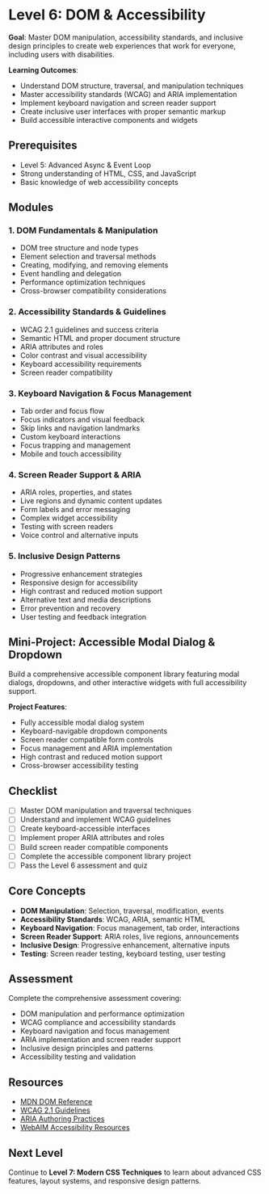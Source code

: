 # Level 6: DOM & Accessibility

**Goal**: Master DOM manipulation, accessibility standards, and inclusive design principles to create web experiences that work for everyone, including users with disabilities.

**Learning Outcomes**:
- Understand DOM structure, traversal, and manipulation techniques
- Master accessibility standards (WCAG) and ARIA implementation
- Implement keyboard navigation and screen reader support
- Create inclusive user interfaces with proper semantic markup
- Build accessible interactive components and widgets

## Prerequisites
- Level 5: Advanced Async & Event Loop
- Strong understanding of HTML, CSS, and JavaScript
- Basic knowledge of web accessibility concepts

## Modules

### 1. DOM Fundamentals & Manipulation
- DOM tree structure and node types
- Element selection and traversal methods
- Creating, modifying, and removing elements
- Event handling and delegation
- Performance optimization techniques
- Cross-browser compatibility considerations

### 2. Accessibility Standards & Guidelines
- WCAG 2.1 guidelines and success criteria
- Semantic HTML and proper document structure
- ARIA attributes and roles
- Color contrast and visual accessibility
- Keyboard accessibility requirements
- Screen reader compatibility

### 3. Keyboard Navigation & Focus Management
- Tab order and focus flow
- Focus indicators and visual feedback
- Skip links and navigation landmarks
- Custom keyboard interactions
- Focus trapping and management
- Mobile and touch accessibility

### 4. Screen Reader Support & ARIA
- ARIA roles, properties, and states
- Live regions and dynamic content updates
- Form labels and error messaging
- Complex widget accessibility
- Testing with screen readers
- Voice control and alternative inputs

### 5. Inclusive Design Patterns
- Progressive enhancement strategies
- Responsive design for accessibility
- High contrast and reduced motion support
- Alternative text and media descriptions
- Error prevention and recovery
- User testing and feedback integration

## Mini-Project: Accessible Modal Dialog & Dropdown
Build a comprehensive accessible component library featuring modal dialogs, dropdowns, and other interactive widgets with full accessibility support.

**Project Features**:
- Fully accessible modal dialog system
- Keyboard-navigable dropdown components
- Screen reader compatible form controls
- Focus management and ARIA implementation
- High contrast and reduced motion support
- Cross-browser accessibility testing

## Checklist
- [ ] Master DOM manipulation and traversal techniques
- [ ] Understand and implement WCAG guidelines
- [ ] Create keyboard-accessible interfaces
- [ ] Implement proper ARIA attributes and roles
- [ ] Build screen reader compatible components
- [ ] Complete the accessible component library project
- [ ] Pass the Level 6 assessment and quiz

## Core Concepts
- **DOM Manipulation**: Selection, traversal, modification, events
- **Accessibility Standards**: WCAG, ARIA, semantic HTML
- **Keyboard Navigation**: Focus management, tab order, interactions
- **Screen Reader Support**: ARIA roles, live regions, announcements
- **Inclusive Design**: Progressive enhancement, alternative inputs
- **Testing**: Screen reader testing, keyboard testing, user testing

## Assessment
Complete the comprehensive assessment covering:
- DOM manipulation and performance optimization
- WCAG compliance and accessibility standards
- Keyboard navigation and focus management
- ARIA implementation and screen reader support
- Inclusive design principles and patterns
- Accessibility testing and validation

## Resources
- [MDN DOM Reference](https://developer.mozilla.org/en-US/docs/Web/API/Document_Object_Model)
- [WCAG 2.1 Guidelines](https://www.w3.org/WAI/WCAG21/quickref/)
- [ARIA Authoring Practices](https://www.w3.org/WAI/ARIA/apg/)
- [WebAIM Accessibility Resources](https://webaim.org/)

## Next Level
Continue to **Level 7: Modern CSS Techniques** to learn about advanced CSS features, layout systems, and responsive design patterns.
